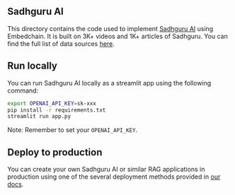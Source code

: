 ## Sadhguru AI

This directory contains the code used to implement [Sadhguru AI](https://sadhguru-ai.streamlit.app/) using Embedchain. It is built on 3K+ videos and 1K+ articles of Sadhguru. You can find the full list of data sources [here](https://gist.github.com/deshraj/50b0597157e04829bbbb7bc418be6ccb).

## Run locally

You can run Sadhguru AI locally as a streamlit app using the following command:

```bash
export OPENAI_API_KEY=sk-xxx
pip install -r requirements.txt
streamlit run app.py
```

Note: Remember to set your `OPENAI_API_KEY`.

## Deploy to production

You can create your own Sadhguru AI or similar RAG applications in production using one of the several deployment methods provided in [our docs](https://docs.embedchain.ai/get-started/deployment).
